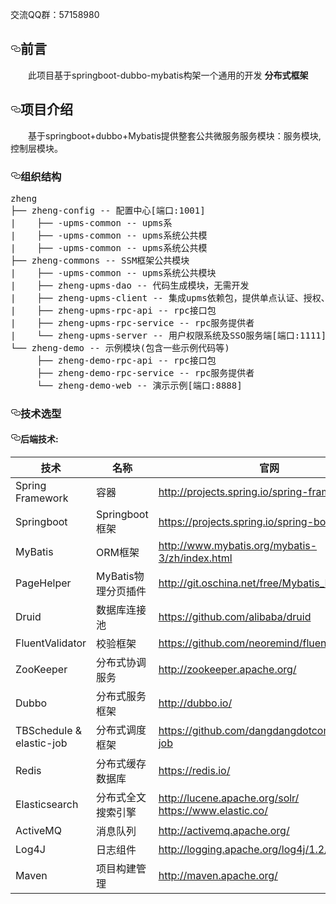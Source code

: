 <p>交流QQ群：57158980</p>
<h2><a id="user-content-前言" class="anchor" aria-hidden="true" href="#前言"><svg class="octicon octicon-link" viewBox="0 0 16 16" version="1.1" width="16" height="16" aria-hidden="true"><path fill-rule="evenodd" d="M4 9h1v1H4c-1.5 0-3-1.69-3-3.5S2.55 3 4 3h4c1.45 0 3 1.69 3 3.5 0 1.41-.91 2.72-2 3.25V8.59c.58-.45 1-1.27 1-2.09C10 5.22 8.98 4 8 4H4c-.98 0-2 1.22-2 2.5S3 9 4 9zm9-3h-1v1h1c1 0 2 1.22 2 2.5S13.98 12 13 12H9c-.98 0-2-1.22-2-2.5 0-.83.42-1.64 1-2.09V6.25c-1.09.53-2 1.84-2 3.25C6 11.31 7.55 13 9 13h4c1.45 0 3-1.69 3-3.5S14.5 6 13 6z"></path></svg></a>前言</h2>
<p>　　此项目基于springboot-dubbo-mybatis构架一个通用的开发 <strong>分布式框架</strong></p>
<h2><a id="user-content-项目介绍" class="anchor" aria-hidden="true" href="#项目介绍"><svg class="octicon octicon-link" viewBox="0 0 16 16" version="1.1" width="16" height="16" aria-hidden="true"><path fill-rule="evenodd" d="M4 9h1v1H4c-1.5 0-3-1.69-3-3.5S2.55 3 4 3h4c1.45 0 3 1.69 3 3.5 0 1.41-.91 2.72-2 3.25V8.59c.58-.45 1-1.27 1-2.09C10 5.22 8.98 4 8 4H4c-.98 0-2 1.22-2 2.5S3 9 4 9zm9-3h-1v1h1c1 0 2 1.22 2 2.5S13.98 12 13 12H9c-.98 0-2-1.22-2-2.5 0-.83.42-1.64 1-2.09V6.25c-1.09.53-2 1.84-2 3.25C6 11.31 7.55 13 9 13h4c1.45 0 3-1.69 3-3.5S14.5 6 13 6z"></path></svg></a>项目介绍</h2>
<p>　　基于springboot+dubbo+Mybatis提供整套公共微服务服务模块：服务模块,控制层模块。</p>
<h3><a id="user-content-组织结构" class="anchor" aria-hidden="true" href="#组织结构"><svg class="octicon octicon-link" viewBox="0 0 16 16" version="1.1" width="16" height="16" aria-hidden="true"><path fill-rule="evenodd" d="M4 9h1v1H4c-1.5 0-3-1.69-3-3.5S2.55 3 4 3h4c1.45 0 3 1.69 3 3.5 0 1.41-.91 2.72-2 3.25V8.59c.58-.45 1-1.27 1-2.09C10 5.22 8.98 4 8 4H4c-.98 0-2 1.22-2 2.5S3 9 4 9zm9-3h-1v1h1c1 0 2 1.22 2 2.5S13.98 12 13 12H9c-.98 0-2-1.22-2-2.5 0-.83.42-1.64 1-2.09V6.25c-1.09.53-2 1.84-2 3.25C6 11.31 7.55 13 9 13h4c1.45 0 3-1.69 3-3.5S14.5 6 13 6z"></path></svg></a>组织结构</h3>
<div class="highlight highlight-source-lua"><pre>zheng
├── zheng<span class="pl-k">-</span>config <span class="pl-c"><span class="pl-c">--</span> 配置中心[端口:1001]</span>
|    ├── <span class="pl-k">-</span>upms<span class="pl-k">-</span>common <span class="pl-c"><span class="pl-c">--</span> upms系</span>
|    ├── <span class="pl-k">-</span>upms<span class="pl-k">-</span>common <span class="pl-c"><span class="pl-c">--</span> upms系统公共模
|    ├── <span class="pl-k">-</span>upms<span class="pl-k">-</span>common <span class="pl-c"><span class="pl-c">--</span> upms系统公共模
├── zheng<span class="pl-k">-</span>commons <span class="pl-c"><span class="pl-c">--</span> SSM框架公共模块</span>
|    ├── <span class="pl-k">-</span>upms<span class="pl-k">-</span>common <span class="pl-c"><span class="pl-c">--</span> upms系统公共模块</span>
|    ├── zheng<span class="pl-k">-</span>upms<span class="pl-k">-</span>dao <span class="pl-c"><span class="pl-c">--</span> 代码生成模块，无需开发</span>
|    ├── zheng<span class="pl-k">-</span>upms<span class="pl-k">-</span>client <span class="pl-c"><span class="pl-c">--</span> 集成upms依赖包，提供单点认证、授权、统一会话管理</span>
|    ├── zheng<span class="pl-k">-</span>upms<span class="pl-k">-</span>rpc<span class="pl-k">-</span>api <span class="pl-c"><span class="pl-c">--</span> rpc接口包</span>
|    ├── zheng<span class="pl-k">-</span>upms<span class="pl-k">-</span>rpc<span class="pl-k">-</span>service <span class="pl-c"><span class="pl-c">--</span> rpc服务提供者</span>
|    └── zheng<span class="pl-k">-</span>upms<span class="pl-k">-</span>server <span class="pl-c"><span class="pl-c">--</span> 用户权限系统及SSO服务端[端口:1111]</span>
└── zheng<span class="pl-k">-</span>demo <span class="pl-c"><span class="pl-c">--</span> 示例模块(包含一些示例代码等)</span>
     ├── zheng<span class="pl-k">-</span>demo<span class="pl-k">-</span>rpc<span class="pl-k">-</span>api <span class="pl-c"><span class="pl-c">--</span> rpc接口包</span>
     ├── zheng<span class="pl-k">-</span>demo<span class="pl-k">-</span>rpc<span class="pl-k">-</span>service <span class="pl-c"><span class="pl-c">--</span> rpc服务提供者</span>
     └── zheng<span class="pl-k">-</span>demo<span class="pl-k">-</span>web <span class="pl-c"><span class="pl-c">--</span> 演示示例[端口:8888]</span></pre></div>
<h3><a id="user-content-技术选型" class="anchor" aria-hidden="true" href="#技术选型"><svg class="octicon octicon-link" viewBox="0 0 16 16" version="1.1" width="16" height="16" aria-hidden="true"><path fill-rule="evenodd" d="M4 9h1v1H4c-1.5 0-3-1.69-3-3.5S2.55 3 4 3h4c1.45 0 3 1.69 3 3.5 0 1.41-.91 2.72-2 3.25V8.59c.58-.45 1-1.27 1-2.09C10 5.22 8.98 4 8 4H4c-.98 0-2 1.22-2 2.5S3 9 4 9zm9-3h-1v1h1c1 0 2 1.22 2 2.5S13.98 12 13 12H9c-.98 0-2-1.22-2-2.5 0-.83.42-1.64 1-2.09V6.25c-1.09.53-2 1.84-2 3.25C6 11.31 7.55 13 9 13h4c1.45 0 3-1.69 3-3.5S14.5 6 13 6z"></path></svg></a>技术选型</h3>
<h4><a id="user-content-后端技术" class="anchor" aria-hidden="true" href="#后端技术"><svg class="octicon octicon-link" viewBox="0 0 16 16" version="1.1" width="16" height="16" aria-hidden="true"><path fill-rule="evenodd" d="M4 9h1v1H4c-1.5 0-3-1.69-3-3.5S2.55 3 4 3h4c1.45 0 3 1.69 3 3.5 0 1.41-.91 2.72-2 3.25V8.59c.58-.45 1-1.27 1-2.09C10 5.22 8.98 4 8 4H4c-.98 0-2 1.22-2 2.5S3 9 4 9zm9-3h-1v1h1c1 0 2 1.22 2 2.5S13.98 12 13 12H9c-.98 0-2-1.22-2-2.5 0-.83.42-1.64 1-2.09V6.25c-1.09.53-2 1.84-2 3.25C6 11.31 7.55 13 9 13h4c1.45 0 3-1.69 3-3.5S14.5 6 13 6z"></path></svg></a>后端技术:</h4>
<table>
<thead>
<tr>
<th>技术</th>
<th>名称</th>
<th>官网</th>
</tr>
</thead>
<tbody>
<tr>
<td>Spring Framework</td>
<td>容器</td>
<td><a href="http://projects.spring.io/spring-framework/" rel="nofollow">http://projects.spring.io/spring-framework/</a></td>
</tr>
<tr>
<td>Springboot</td>
<td>Springboot框架</td>
<td><a href="https://projects.spring.io/spring-boot/" rel="nofollow">https://projects.spring.io/spring-boot/</a></td>
</tr>

<tr>
<td>MyBatis</td>
<td>ORM框架</td>
<td><a href="http://www.mybatis.org/mybatis-3/zh/index.html" rel="nofollow">http://www.mybatis.org/mybatis-3/zh/index.html</a></td>
</tr>
<tr>
<td>PageHelper</td>
<td>MyBatis物理分页插件</td>
<td><a href="http://git.oschina.net/free/Mybatis_PageHelper" rel="nofollow">http://git.oschina.net/free/Mybatis_PageHelper</a></td>
</tr>
<tr>
<td>Druid</td>
<td>数据库连接池</td>
<td><a href="https://github.com/alibaba/druid">https://github.com/alibaba/druid</a></td>
</tr>
<tr>
<td>FluentValidator</td>
<td>校验框架</td>
<td><a href="https://github.com/neoremind/fluent-validator">https://github.com/neoremind/fluent-validator</a></td>
</tr>
<tr>
<tr>
<td>ZooKeeper</td>
<td>分布式协调服务</td>
<td><a href="http://zookeeper.apache.org/" rel="nofollow">http://zookeeper.apache.org/</a></td>
</tr>
<tr>
<td>Dubbo</td>
<td>分布式服务框架</td>
<td><a href="http://dubbo.io/" rel="nofollow">http://dubbo.io/</a></td>
</tr>
<tr>
<td>TBSchedule &amp; elastic-job</td>
<td>分布式调度框架</td>
<td><a href="https://github.com/dangdangdotcom/elastic-job">https://github.com/dangdangdotcom/elastic-job</a></td>
</tr>
<tr>
<td>Redis</td>
<td>分布式缓存数据库</td>
<td><a href="https://redis.io/" rel="nofollow">https://redis.io/</a></td>
</tr>
<tr>
<td>Elasticsearch</td>
<td>分布式全文搜索引擎</td>
<td><a href="http://lucene.apache.org/solr/" rel="nofollow">http://lucene.apache.org/solr/</a> <a href="https://www.elastic.co/" rel="nofollow">https://www.elastic.co/</a></td>
</tr>
<tr>
<td>ActiveMQ</td>
<td>消息队列</td>
<td><a href="http://activemq.apache.org/" rel="nofollow">http://activemq.apache.org/</a></td>
</tr>
<tr>
<td>Log4J</td>
<td>日志组件</td>
<td><a href="http://logging.apache.org/log4j/1.2/" rel="nofollow">http://logging.apache.org/log4j/1.2/</a></td>
</tr>
<tr>
<td>Maven</td>
<td>项目构建管理</td>
<td><a href="http://maven.apache.org/" rel="nofollow">http://maven.apache.org/</a></td>
</tr></tbody></table>
  </body>
</html>

